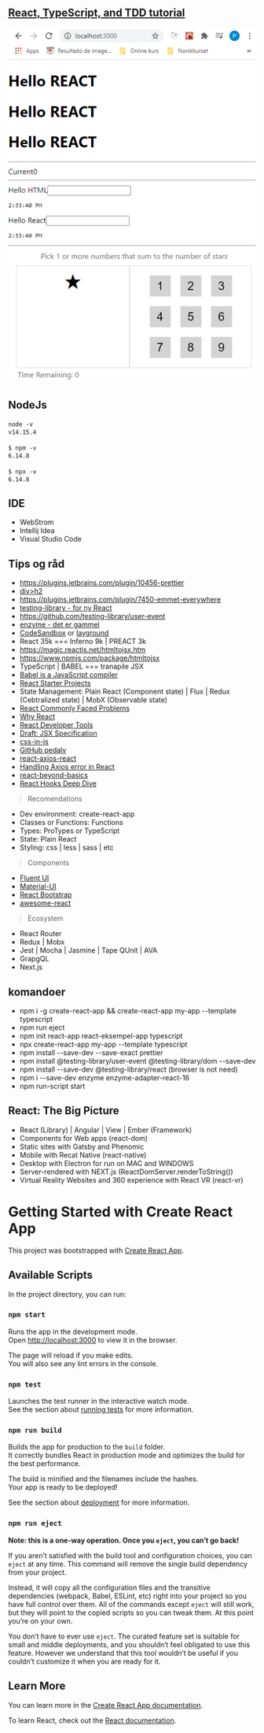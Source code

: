 ## [React, TypeScript, and TDD tutorial](https://www.youtube.com/user/JetBrainsTV/videos)

![React_TypeScript_TDD](https://github.com/pedalv/JavaApp/blob/master/MellomOppdrag/React_TypeScript_TDD.PNG)

## NodeJs
```
node -v
v14.15.4

$ npm -v
6.14.8

$ npx -v
6.14.8
```

## IDE
- WebStrom
- Intellij Idea
- Visual Studio Code

## Tips og råd
- https://plugins.jetbrains.com/plugin/10456-prettier
- [div>h2](https://www.jetbrains.com/help/idea/using-zen-coding-support.html)
- https://plugins.jetbrains.com/plugin/7450-emmet-everywhere
- [testing-library - for ny React](https://testing-library.com/docs/)
- https://github.com/testing-library/user-event
- [enzyme - det er gammel](https://enzymejs.github.io/enzyme/)
- [CodeSandbox](https://codesandbox.io/) or [layground](https://jscomplete.com/playground)
- React 35k === Inferno 9k | PREACT 3k 
- https://magic.reactjs.net/htmltojsx.htm
- https://www.npmjs.com/package/htmltojsx
- TypeScript | BABEL === tranapile JSX
- [Babel is a JavaScript compiler](https://babeljs.io/)  
- [React Starter Projects](https://www.javascriptstuff.com/react-starter-projects/)
- State Management: Plain React (Component state) | Flux | Redux (Cebtralized state) | MobX (Observable state)
- [React Commonly Faced Problems](https://jscomplete.com/learn/react-beyond-basics/react-cfp)
- [Why React](https://jscomplete.com/learn/react-beyond-basics/why-react)
- [React Developer Tools](https://chrome.google.com/webstore/detail/react-developer-tools/fmkadmapgofadopljbjfkapdkoienihi/related?hl=en)
- [Draft: JSX Specification](http://facebook.github.io/jsx/)
- [css-in-js](https://github.com/MicheleBertoli/css-in-js)
- [GitHub pedalv](https://api.github.com/users/pedalv)
- [react-axios-react](https://www.digitalocean.com/community/tutorials/react-axios-react)
- [Handling Axios error in React](https://stackoverflow.com/questions/47005457/handling-axios-error-in-react )
- [react-beyond-basics](https://jscomplete.com/learn/react-beyond-basics)
- [React Hooks Deep Dive](https://jscomplete.com/learn/react-beyond-basics/react-hooks-deep-dive)


> Recomendations

- Dev environment: create-react-app
- Classes or Functions: Functions
- Types: ProTypes or TypeScript
- State: Plain React 
- Styling: css | less | sass | etc

> Components

- [Fluent UI](https://developer.microsoft.com/en-us/fluentui#/)
- [Material-UI](https://material-ui.com/)
- [React Bootstrap](https://react-bootstrap.github.io/)
- [awesome-react](https://github.com/enaqx/awesome-react)

> Ecosystem

- React Router
- Redux | Mobx
- Jest |  Mocha | Jasmine | Tape  QUnit | AVA
- GrapgQL
- Next.js

## komandoer 
- npm i -g create-react-app && create-react-app my-app --template typescript
- npm run eject
- npm init react-app react-eksempel-app typescript
- npx create-react-app my-app --template typescript
- npm install --save-dev --save-exact prettier
- npm install @testing-library/user-event @testing-library/dom --save-dev 
- npm install --save-dev  @testing-library/react (browser is not need)   
- npm i --save-dev enzyme enzyme-adapter-react-16
- npm run-script start

## React: The Big Picture
- React (Library) | Angular | View | Ember (Framework)
- Components for Web apps (react-dom)
- Static sites with  Gatsby and Phenomic
- Mobile with Recat Native (react-native)
- Desktop with Electron for run on MAC and WINDOWS
- Server-rendered with NEXT.js (ReactDomServer.renderToString())
- Virtual Reality Websites and 360 experience with React VR (react-vr)

# Getting Started with Create React App

This project was bootstrapped with [Create React App](https://github.com/facebook/create-react-app).

## Available Scripts

In the project directory, you can run:

### `npm start`

Runs the app in the development mode.\
Open [http://localhost:3000](http://localhost:3000) to view it in the browser.

The page will reload if you make edits.\
You will also see any lint errors in the console.

### `npm test`

Launches the test runner in the interactive watch mode.\
See the section about [running tests](https://facebook.github.io/create-react-app/docs/running-tests) for more information.

### `npm run build`

Builds the app for production to the `build` folder.\
It correctly bundles React in production mode and optimizes the build for the best performance.

The build is minified and the filenames include the hashes.\
Your app is ready to be deployed!

See the section about [deployment](https://facebook.github.io/create-react-app/docs/deployment) for more information.

### `npm run eject`

**Note: this is a one-way operation. Once you `eject`, you can’t go back!**

If you aren’t satisfied with the build tool and configuration choices, you can `eject` at any time. This command will remove the single build dependency from your project.

Instead, it will copy all the configuration files and the transitive dependencies (webpack, Babel, ESLint, etc) right into your project so you have full control over them. All of the commands except `eject` will still work, but they will point to the copied scripts so you can tweak them. At this point you’re on your own.

You don’t have to ever use `eject`. The curated feature set is suitable for small and middle deployments, and you shouldn’t feel obligated to use this feature. However we understand that this tool wouldn’t be useful if you couldn’t customize it when you are ready for it.

## Learn More

You can learn more in the [Create React App documentation](https://facebook.github.io/create-react-app/docs/getting-started).

To learn React, check out the [React documentation](https://reactjs.org/).
